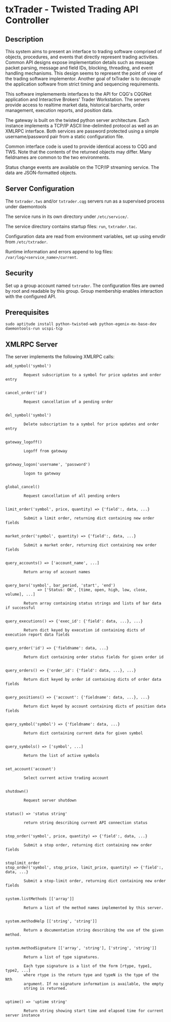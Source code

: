 txTrader - Twisted Trading API Controller 
=========================================


Description
-----------
This system aims to present an interface to trading software comprised of objects, procedures, and events that directly represent trading activities.  Common API designs expose implementation details such as message packet parsing, message and field IDs, blocking, threading, and event handling mechanisms.  This design seems to represent the point of view of the trading software implementor. Another goal of txTrader is to decouple the application software from strict timing and sequencing requirements.  

This software implemements interfaces to the API for CQG's CQGNet application and Interactive Brokers' Trader Workstation.  The servers provide access to realtime market data, historical barcharts, order management, execution reports, and position data.

The gateway is built on the twisted python server architecture.  Each instance implements a TCP/IP ASCII line-delimited protocol as well as an XMLRPC interface.  Both services are password protected using a simple username/password pair from a static configuration file.

Common interface code is used to provide identical access to CQG and TWS.  Note that the contents of the returned objects may differ.  Many fieldnames are common to the two environments.

Status change events are available on the TCP/IP streaming service.  The data are JSON-formatted objects.

Server Configuration
--------------------
The `txtrader.tws` and/or `txtrader.cqg` servers run as a supervised process under daemontools

The service runs in its own directory under `/etc/service/`.

The service directory contains startup files:  `run`, `txtrader.tac`.

Configuration data are read from environment variables, set up using envdir from `/etc/txtrader`.

Runtime information and errors append to log files: `/var/log/<service_name>/current`.


Security 
--------
Set up a group account named `txtrader`.  The configuration files are owned by root and readable by this group.  Group membership enables interaction with the configured API.


Prerequisites
-------------
```
sudo aptitude install python-twisted-web python-egenix-mx-base-dev daemontools-run ucspi-tcp
```

XMLRPC Server
-------------
The server implements the following XMLRPC calls:

```
add_symbol('symbol')

        Request subscription to a symbol for price updates and order entry
        

cancel_order('id')
 
        Request cancellation of a pending order
        

del_symbol('symbol')

        Delete subscription to a symbol for price updates and order entry
        

gateway_logoff()
    
        Logoff from gateway
        

gateway_logon('username', 'password')
        
        logon to gateway
        

global_cancel()
  
        Request cancellation of all pending orders
        

limit_order('symbol', price, quantity) => {'field':, data, ...}

        Submit a limit order, returning dict containing new order fields
        

market_order('symbol', quantity) => {'field':, data, ...}

        Submit a market order, returning dict containing new order fields
        

query_accounts() => ['account_name', ...]

        Return array of account names
        

query_bars('symbol', bar_period, 'start', 'end')
              => ['Status: OK', [time, open, high, low, close, volume], ...]

        Return array containing status strings and lists of bar data if successful
        

query_executions() => {'exec_id': {'field': data, ...}, ...}

        Return dict keyed by execution id containing dicts of execution report data fields
        

query_order('id') => {'fieldname': data, ...}

        Return dict containing order status fields for given order id
        

query_orders() => {'order_id': {'field': data, ...}, ...}

        Return dict keyed by order id containing dicts of order data fields
        

query_positions() => {'account': {'fieldname': data, ...}, ...}
        
        Return dict keyed by account containing dicts of position data fields
        

query_symbol('symbol') => {'fieldname': data, ...}

        Return dict containing current data for given symbol
        

query_symbols() => ['symbol', ...]

        Return the list of active symbols
        

set_account('account')

        Select current active trading account
        

shutdown() 

        Request server shutdown
        

status() => 'status string'

        return string describing current API connection status
        

stop_order('symbol', price, quantity) => {'field':, data, ...}

        Submit a stop order, returning dict containing new order fields
        

stoplimit_order 
stop_order('symbol', stop_price, limit_price, quantity) => {'field':, data, ...}

        Submit a stop-limit order, returning dict containing new order fields
        

system.listMethods [['array']]

        Return a list of the method names implemented by this server.
        

system.methodHelp [['string', 'string']]

        Return a documentation string describing the use of the given method.
        

system.methodSignature [['array', 'string'], ['string', 'string']]

        Return a list of type signatures.

        Each type signature is a list of the form [rtype, type1, type2, ...]
        where rtype is the return type and typeN is the type of the Nth
        argument. If no signature information is available, the empty
        string is returned.
        

uptime() => 'uptime string'

        Return string showing start time and elapsed time for current server instance
        
```
